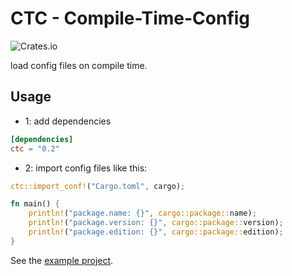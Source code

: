 # CTC - Compile-Time-Config

![Crates.io](https://img.shields.io/crates/v/ctc)

load config files on compile time.

## Usage

- 1: add dependencies

```toml
[dependencies]
ctc = "0.2"
```

- 2: import config files like this:

```rust
ctc::import_conf!("Cargo.toml", cargo);

fn main() {
    println!("package.name: {}", cargo::package::name);
    println!("package.version: {}", cargo::package::version);
    println!("package.edition: {}", cargo::package::edition);
}
```

See the [example project](./example).
